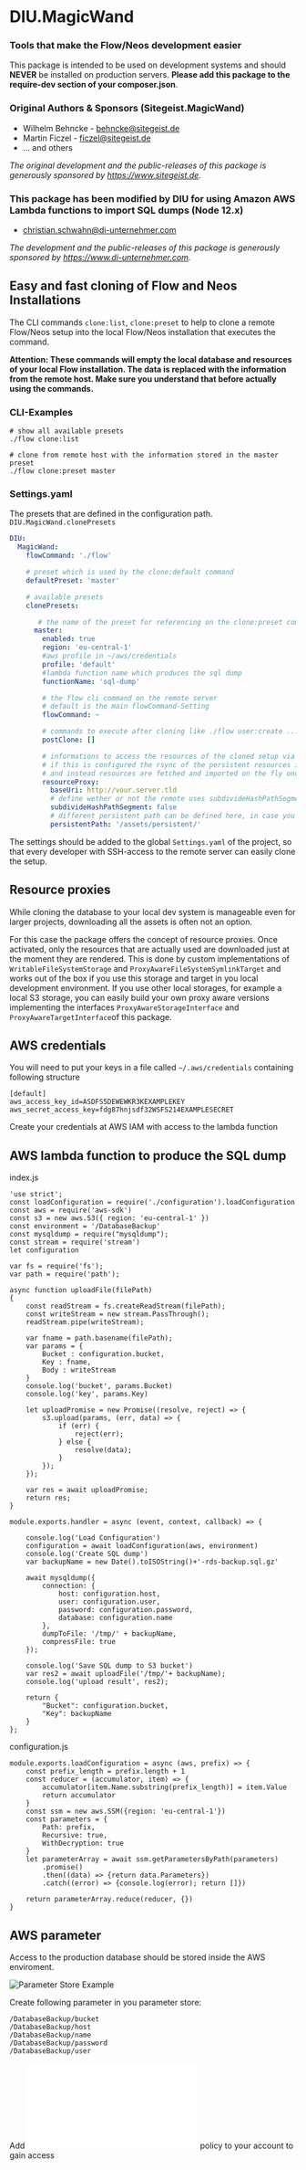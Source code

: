 # DIU.MagicWand
### Tools that make the Flow/Neos development easier

This package is intended to be used on development systems and should **NEVER** be
installed on production servers. **Please add this package to the require-dev
section of your composer.json**.

### Original Authors & Sponsors (Sitegeist.MagicWand)

* Wilhelm Behncke - behncke@sitegeist.de
* Martin Ficzel - ficzel@sitegeist.de
* ... and others

*The original development and the public-releases of this package is generously sponsored by https://www.sitegeist.de.*

### This package has been modified by DIU for using Amazon AWS Lambda functions to import SQL dumps (Node 12.x)

* christian.schwahn@di-unternehmer.com

*The development and the public-releases of this package is generously sponsored by https://www.di-unternehmer.com.*

## Easy and fast cloning of Flow and Neos Installations

The CLI commands `clone:list`, `clone:preset` to help to
clone a remote Flow/Neos setup into the local Flow/Neos installation that executes the command.

**Attention: These commands will empty the local database and resources of your local Flow installation.
The data is replaced with the information from the remote host. Make sure you understand that before actually
using the commands.**

### CLI-Examples
```
# show all available presets
./flow clone:list

# clone from remote host with the information stored in the master preset
./flow clone:preset master
```

### Settings.yaml

The presets that are defined in the configuration path. `DIU.MagicWand.clonePresets`

```yaml
DIU:
  MagicWand:
    flowCommand: './flow'

    # preset which is used by the clone:default command
    defaultPreset: 'master'

    # available presets
    clonePresets:

       # the name of the preset for referencing on the clone:preset command
      master:
        enabled: true
        region: 'eu-central-1'
        #aws profile in ~/aws/credentials
        profile: 'default'
        #lambda function name which produces the sql dump
        functionName: 'sql-dump'

        # the flow cli command on the remote server
        # default is the main flowCommand-Setting
        flowCommand: ~

        # commands to execute after cloning like ./flow user:create ...
        postClone: []

        # informations to access the resources of the cloned setup via http
        # if this is configured the rsync of the persistent resources is skipped
        # and instead resources are fetched and imported on the fly once read
        resourceProxy:
          baseUri: http://vour.server.tld
          # define wether or not the remote uses subdivideHashPathSegments
          subdivideHashPathSegment: false
          # different persistent path can be defined here, in case you use (for example) aws s3 storage
          persistentPath: '/assets/persistent/'
```

The settings should be added to the global `Settings.yaml` of the project, so that every
developer with SSH-access to the remote server can easily clone the setup.

## Resource proxies

While cloning the database to your local dev system is manageable even for larger projects, downloading all the assets is often not an option.

For this case the package offers the concept of resource proxies. Once activated, only the resources that are actually used are downloaded just at the moment they are rendered.
This is done by custom implementations of `WritableFileSystemStorage` and `ProxyAwareFileSystemSymlinkTarget` and works out of the box if you use this storage and target in you local development environment.
If you use other local storages, for example a local S3 storage, you can easily build your own proxy aware versions implementing the interfaces `ProxyAwareStorageInterface` and `ProxyAwareTargetInterface`of this package.

## AWS credentials

You will need to put your keys in a file called `~/.aws/credentials` containing following structure
```
[default]
aws_access_key_id=ASDFS5DEWEWKR3KEXAMPLEKEY
aws_secret_access_key=fdg87hnjsdf32WSFS214EXAMPLESECRET
```

Create your credentials at AWS IAM with access to the lambda function

## AWS lambda function to produce the SQL dump

index.js
```
'use strict';
const loadConfiguration = require('./configuration').loadConfiguration
const aws = require('aws-sdk')
const s3 = new aws.S3({ region: 'eu-central-1' })
const environment = '/DatabaseBackup'
const mysqldump = require("mysqldump");
const stream = require('stream')
let configuration

var fs = require('fs');
var path = require('path');

async function uploadFile(filePath)
{
    const readStream = fs.createReadStream(filePath);
    const writeStream = new stream.PassThrough();
    readStream.pipe(writeStream);

    var fname = path.basename(filePath);
    var params = {
        Bucket : configuration.bucket,
        Key : fname,
        Body : writeStream
    }
    console.log('bucket', params.Bucket)
    console.log('key', params.Key)

    let uploadPromise = new Promise((resolve, reject) => {
        s3.upload(params, (err, data) => {
            if (err) {
                reject(err);
            } else {
                resolve(data);
            }
        });
    });

    var res = await uploadPromise;
    return res;
}

module.exports.handler = async (event, context, callback) => {

    console.log('Load Configuration')
    configuration = await loadConfiguration(aws, environment)
    console.log('Create SQL dump')
    var backupName = new Date().toISOString()+'-rds-backup.sql.gz'

    await mysqldump({
        connection: {
            host: configuration.host,
            user: configuration.user,
            password: configuration.password,
            database: configuration.name
        },
        dumpToFile: '/tmp/' + backupName,
        compressFile: true
    });

    console.log('Save SQL dump to S3 bucket')
    var res2 = await uploadFile('/tmp/'+ backupName);
    console.log('upload result', res2);

    return {
        "Bucket": configuration.bucket,
        "Key": backupName
    }
};

```

configuration.js

```
module.exports.loadConfiguration = async (aws, prefix) => {
    const prefix_length = prefix.length + 1
    const reducer = (accumulator, item) => {
        accumulator[item.Name.substring(prefix_length)] = item.Value
        return accumulator
    }
    const ssm = new aws.SSM({region: 'eu-central-1'})
    const parameters = {
        Path: prefix,
        Recursive: true,
        WithDecryption: true
    }
    let parameterArray = await ssm.getParametersByPath(parameters)
        .promise()
        .then((data) => {return data.Parameters})
        .catch((error) => {console.log(error); return []})

    return parameterArray.reduce(reducer, {})
}

```

## AWS parameter

Access to the production database should be stored inside the AWS enviroment.

![Parameter Store Example](./Lambda/ParameterStore_Sample.png)

Create following parameter in you parameter store:
```
/DatabaseBackup/bucket
/DatabaseBackup/host
/DatabaseBackup/name
/DatabaseBackup/password
/DatabaseBackup/user
```
Add ![IAM.Role.json](./Lambda/IAM.Role.json) policy to your account to gain access
